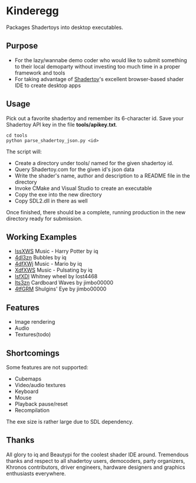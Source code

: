 # Kinderegg

Packages Shadertoys into desktop executables.

## Purpose
 - For the lazy/wannabe demo coder who would like to submit something to their local demoparty without investing too much time in a proper framework and tools  
 - For taking advantage of [Shadertoy](https://www.shadertoy.com/)'s excellent browser-based shader IDE to create desktop apps  

## Usage

Pick out a favorite shadertoy and remember its 6-character id. Save your Shadertoy API key in the file **tools/apikey.txt**.

    cd tools
    python parse_shadertoy_json.py <id>

The script will:  

 - Create a directory under tools/ named for the given shadertoy id.  
 - Query Shadertoy.com for the given id's json data  
 - Write the shader's name, author and description to a README file in the directory  
 - Invoke CMake and Visual Studio to create an executable  
 - Copy the exe into the new directory  
 - Copy SDL2.dll in there as well  

Once finished, there should be a complete, running production in the new directory ready for submission.

## Working Examples

 - [lssXWS]() Music - Harry Potter by iq
 - [4dl3zn]() Bubbles by iq
 - [4dfXWj]() Music - Mario by iq
 - [XdfXWS]() Music - Pulsating by iq
 - [lsfXDl]() Whitney wheel by lost4468
 - [lts3zn]() Cardboard Waves by jimbo00000
 - [4tfGRM]() Shulgins' Eye by jimbo00000

## Features
 - Image rendering  
 - Audio  
 - Textures(todo)

## Shortcomings
Some features are not supported:  

 - Cubemaps  
 - Video/audio textures  
 - Keyboard  
 - Mouse  
 - Playback pause/reset  
 - Recompilation  

The exe size is rather large due to SDL dependency.

## Thanks

All glory to iq and Beautypi for the coolest shader IDE around. Tremendous thanks and respect to all shadertoy users, democoders, party organizers, Khronos contributors, driver engineers, hardware designers and graphics enthusiasts everywhere.
